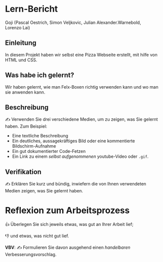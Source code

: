 # Lern-Bericht
Goji (Pascal Oestrich, Simon Veljkovic, Julian Alexander.Warnebold, Lorenzo Lai)

## Einleitung

In diesem Projekt haben wir selbst eine Pizza Webseite erstellt, mit hilfe von HTML und CSS.

## Was habe ich gelernt?

Wir haben gelernt, wie man Felx-Boxen richtig verwenden kann und wo man sie anwenden kann.

## Beschreibung

✍️ Verwenden Sie drei verschiedene Medien, um zu zeigen, was Sie gelernt haben. Zum Beispiel:

* Eine textliche Beschreibung
* Ein deutliches, aussagekräftiges Bild oder eine kommentierte Bildschirm-Aufnahme
* Ein gut dokumentierter Code-Fetzen
* Ein Link zu einem *selbst aufgenommenen* youtube-Video oder `.gif`.

## Verifikation

✍️ Erklären Sie kurz und bündig, inwiefern die von Ihnen verwendeten Medien zeigen, was Sie gelernt haben.

# Reflexion zum Arbeitsprozess

👍 Überlegen Sie sich jeweils etwas, was gut an Ihrer Arbeit lief; 

👎 und etwas, was nicht gut lief.

**VBV**: ✍️ Formulieren Sie davon ausgehend einen *handelbaren* Verbesserungsvorschlag.
